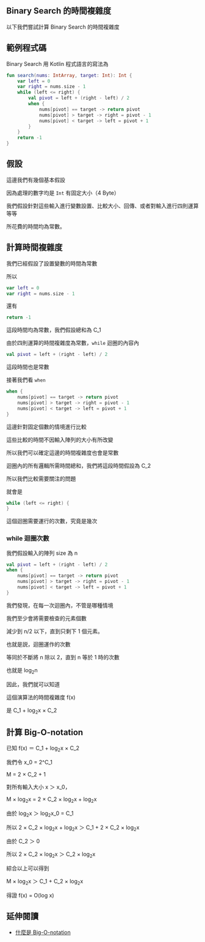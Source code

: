 ## Binary Search 的時間複雜度

以下我們嘗試計算 Binary Search 的時間複雜度

## 範例程式碼

Binary Search 用 Kotlin 程式語言的寫法為

```kotlin
fun search(nums: IntArray, target: Int): Int {
    var left = 0
    var right = nums.size - 1
    while (left <= right) {
        val pivot = left + (right - left) / 2
        when {
            nums[pivot] == target -> return pivot
            nums[pivot] > target -> right = pivot - 1
            nums[pivot] < target -> left = pivot + 1
        }
    }
    return -1
}
```

## 假設

這邊我們有幾個基本假設

因為處理的數字均是 `Int` 有固定大小（4 Byte）

我們假設針對這些輸入進行變數設置、比較大小、回傳、或者對輸入進行四則運算等等

所花費的時間均為常數。

## 計算時間複雜度

我們已經假設了設置變數的時間為常數

所以

```kotlin
var left = 0
var right = nums.size - 1
```

還有

```kotlin
return -1
```

這段時間均為常數，我們假設總和為 C_1

由於四則運算的時間複雜度為常數，`while` 迴圈的內容內

```kotlin
val pivot = left + (right - left) / 2
```

這段時間也是常數

接著我們看 `when`

```kotlin
when {
    nums[pivot] == target -> return pivot
    nums[pivot] > target -> right = pivot - 1
    nums[pivot] < target -> left = pivot + 1
}
```

這邊針對固定個數的情境進行比較

這些比較的時間不因輸入陣列的大小有所改變

所以我們可以確定這邊的時間複雜度也會是常數

迴圈內的所有邏輯所需時間總和，我們將這段時間假設為 C_2

所以我們比較需要關注的問題

就會是

```kotlin
while (left <= right) {
}
```

這個迴圈需要運行的次數，究竟是幾次

### while 迴圈次數

我們假設輸入的陣列 size 為 n

```kotlin
val pivot = left + (right - left) / 2
when {
    nums[pivot] == target -> return pivot
    nums[pivot] > target -> right = pivot - 1
    nums[pivot] < target -> left = pivot + 1
}
```

我們發現，在每一次迴圈內，不管是哪種情境

我們至少會將需要檢查的元素個數

減少到 n/2 以下，直到只剩下 1 個元素。

也就是説，迴圈運作的次數

等同於不斷將 n 除以 2，直到 n 等於 1 時的次數

也就是 log<sub>2</sub>n

因此，我們就可以知道

這個演算法的時間複雜度 f(x) 

是 C_1 + log<sub>2</sub>x × C_2


## 計算 Big-O-notation

已知 f(x) ＝ C_1 + log<sub>2</sub>x × C_2

我們令 x_0 = 2^C_1

M = 2 × C_2 + 1

對所有輸入大小 x ＞ x_0，

M × log<sub>2</sub>x = 2 × C_2 × log<sub>2</sub>x + log<sub>2</sub>x

由於 log<sub>2</sub>x ＞ log<sub>2</sub>x_0 = C_1

所以 2 × C_2 × log<sub>2</sub>x + log<sub>2</sub>x ＞ C_1 + 2 × C_2 × log<sub>2</sub>x

由於 C_2 ＞ 0

所以 2 × C_2 × log<sub>2</sub>x ＞ C_2 × log<sub>2</sub>x

綜合以上可以得到

M × log<sub>2</sub>x ＞ C_1 + C_2 × log<sub>2</sub>x

得證 f(x) = O(log x)

## 延伸閱讀

- [什麼是 Big-O-notation](what-is-big-o.md)
